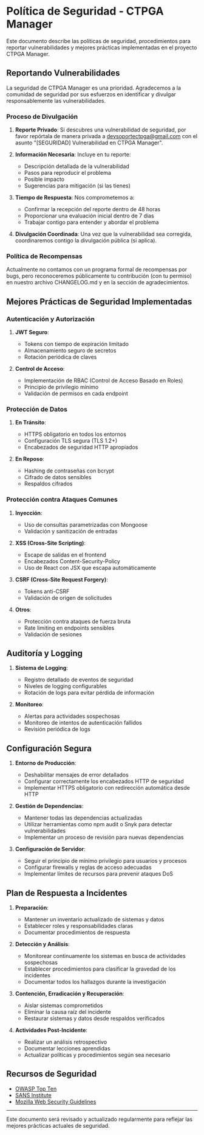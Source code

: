 # Política de Seguridad - CTPGA Manager

Este documento describe las políticas de seguridad, procedimientos para reportar vulnerabilidades y mejores prácticas implementadas en el proyecto CTPGA Manager.

## Reportando Vulnerabilidades

La seguridad de CTPGA Manager es una prioridad. Agradecemos a la comunidad de seguridad por sus esfuerzos en identificar y divulgar responsablemente las vulnerabilidades.

### Proceso de Divulgación

1. **Reporte Privado**: Si descubres una vulnerabilidad de seguridad, por favor repórtala de manera privada a devsoportectpga@gmail.com con el asunto "[SEGURIDAD] Vulnerabilidad en CTPGA Manager".

2. **Información Necesaria**: Incluye en tu reporte:
   - Descripción detallada de la vulnerabilidad
   - Pasos para reproducir el problema
   - Posible impacto
   - Sugerencias para mitigación (si las tienes)

3. **Tiempo de Respuesta**: Nos comprometemos a:
   - Confirmar la recepción del reporte dentro de 48 horas
   - Proporcionar una evaluación inicial dentro de 7 días
   - Trabajar contigo para entender y abordar el problema

4. **Divulgación Coordinada**: Una vez que la vulnerabilidad sea corregida, coordinaremos contigo la divulgación pública (si aplica).

### Política de Recompensas

Actualmente no contamos con un programa formal de recompensas por bugs, pero reconoceremos públicamente tu contribución (con tu permiso) en nuestro archivo CHANGELOG.md y en la sección de agradecimientos.

## Mejores Prácticas de Seguridad Implementadas

### Autenticación y Autorización

1. **JWT Seguro**:
   - Tokens con tiempo de expiración limitado
   - Almacenamiento seguro de secretos
   - Rotación periódica de claves

2. **Control de Acceso**:
   - Implementación de RBAC (Control de Acceso Basado en Roles)
   - Principio de privilegio mínimo
   - Validación de permisos en cada endpoint

### Protección de Datos

1. **En Tránsito**:
   - HTTPS obligatorio en todos los entornos
   - Configuración TLS segura (TLS 1.2+)
   - Encabezados de seguridad HTTP apropiados

2. **En Reposo**:
   - Hashing de contraseñas con bcrypt
   - Cifrado de datos sensibles
   - Respaldos cifrados

### Protección contra Ataques Comunes

1. **Inyección**:
   - Uso de consultas parametrizadas con Mongoose
   - Validación y sanitización de entradas

2. **XSS (Cross-Site Scripting)**:
   - Escape de salidas en el frontend
   - Encabezados Content-Security-Policy
   - Uso de React con JSX que escapa automáticamente

3. **CSRF (Cross-Site Request Forgery)**:
   - Tokens anti-CSRF
   - Validación de origen de solicitudes

4. **Otros**:
   - Protección contra ataques de fuerza bruta
   - Rate limiting en endpoints sensibles
   - Validación de sesiones

## Auditoría y Logging

1. **Sistema de Logging**:
   - Registro detallado de eventos de seguridad
   - Niveles de logging configurables
   - Rotación de logs para evitar pérdida de información

2. **Monitoreo**:
   - Alertas para actividades sospechosas
   - Monitoreo de intentos de autenticación fallidos
   - Revisión periódica de logs

## Configuración Segura

1. **Entorno de Producción**:
   - Deshabilitar mensajes de error detallados
   - Configurar correctamente los encabezados HTTP de seguridad
   - Implementar HTTPS obligatorio con redirección automática desde HTTP

2. **Gestión de Dependencias**:
   - Mantener todas las dependencias actualizadas
   - Utilizar herramientas como npm audit o Snyk para detectar vulnerabilidades
   - Implementar un proceso de revisión para nuevas dependencias

3. **Configuración de Servidor**:
   - Seguir el principio de mínimo privilegio para usuarios y procesos
   - Configurar firewalls y reglas de acceso adecuadas
   - Implementar límites de recursos para prevenir ataques DoS

## Plan de Respuesta a Incidentes

1. **Preparación**:
   - Mantener un inventario actualizado de sistemas y datos
   - Establecer roles y responsabilidades claras
   - Documentar procedimientos de respuesta

2. **Detección y Análisis**:
   - Monitorear continuamente los sistemas en busca de actividades sospechosas
   - Establecer procedimientos para clasificar la gravedad de los incidentes
   - Documentar todos los hallazgos durante la investigación

3. **Contención, Erradicación y Recuperación**:
   - Aislar sistemas comprometidos
   - Eliminar la causa raíz del incidente
   - Restaurar sistemas y datos desde respaldos verificados

4. **Actividades Post-Incidente**:
   - Realizar un análisis retrospectivo
   - Documentar lecciones aprendidas
   - Actualizar políticas y procedimientos según sea necesario

## Recursos de Seguridad

- [OWASP Top Ten](https://owasp.org/www-project-top-ten/)
- [SANS Institute](https://www.sans.org/)
- [Mozilla Web Security Guidelines](https://infosec.mozilla.org/guidelines/web_security)

---

Este documento será revisado y actualizado regularmente para reflejar las mejores prácticas actuales de seguridad.